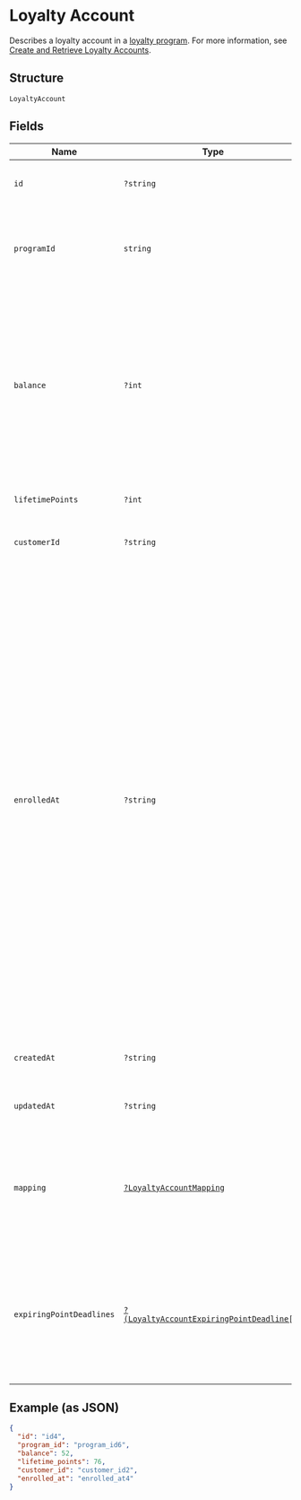 
# Loyalty Account

Describes a loyalty account in a [loyalty program](../../doc/models/loyalty-program.md). For more information, see
[Create and Retrieve Loyalty Accounts](https://developer.squareup.com/docs/loyalty-api/loyalty-accounts).

## Structure

`LoyaltyAccount`

## Fields

| Name | Type | Tags | Description | Getter | Setter |
|  --- | --- | --- | --- | --- | --- |
| `id` | `?string` | Optional | The Square-assigned ID of the loyalty account.<br>**Constraints**: *Maximum Length*: `36` | getId(): ?string | setId(?string id): void |
| `programId` | `string` | Required | The Square-assigned ID of the [loyalty program](entity:LoyaltyProgram) to which the account belongs.<br>**Constraints**: *Minimum Length*: `1`, *Maximum Length*: `36` | getProgramId(): string | setProgramId(string programId): void |
| `balance` | `?int` | Optional | The available point balance in the loyalty account. If points are scheduled to expire, they are listed in the `expiring_point_deadlines` field.<br><br>Your application should be able to handle loyalty accounts that have a negative point balance (`balance` is less than 0). This might occur if a seller makes a manual adjustment or as a result of a refund or exchange. | getBalance(): ?int | setBalance(?int balance): void |
| `lifetimePoints` | `?int` | Optional | The total points accrued during the lifetime of the account. | getLifetimePoints(): ?int | setLifetimePoints(?int lifetimePoints): void |
| `customerId` | `?string` | Optional | The Square-assigned ID of the [customer](entity:Customer) that is associated with the account. | getCustomerId(): ?string | setCustomerId(?string customerId): void |
| `enrolledAt` | `?string` | Optional | The timestamp when the buyer joined the loyalty program, in RFC 3339 format. This field is used to display the **Enrolled On** or **Member Since** date in first-party Square products.<br><br>If this field is not set in a `CreateLoyaltyAccount` request, Square populates it after the buyer's first action on their account<br>(when `AccumulateLoyaltyPoints` or `CreateLoyaltyReward` is called). In first-party flows, Square populates the field when the buyer agrees to the terms of service in Square Point of Sale.<br><br>This field is typically specified in a `CreateLoyaltyAccount` request when creating a loyalty account for a buyer who already interacted with their account.<br>For example, you would set this field when migrating accounts from an external system. The timestamp in the request can represent a current or previous date and time, but it cannot be set for the future. | getEnrolledAt(): ?string | setEnrolledAt(?string enrolledAt): void |
| `createdAt` | `?string` | Optional | The timestamp when the loyalty account was created, in RFC 3339 format. | getCreatedAt(): ?string | setCreatedAt(?string createdAt): void |
| `updatedAt` | `?string` | Optional | The timestamp when the loyalty account was last updated, in RFC 3339 format. | getUpdatedAt(): ?string | setUpdatedAt(?string updatedAt): void |
| `mapping` | [`?LoyaltyAccountMapping`](../../doc/models/loyalty-account-mapping.md) | Optional | Represents the mapping that associates a loyalty account with a buyer.<br><br>Currently, a loyalty account can only be mapped to a buyer by phone number. For more information, see<br>[Loyalty Overview](https://developer.squareup.com/docs/loyalty/overview). | getMapping(): ?LoyaltyAccountMapping | setMapping(?LoyaltyAccountMapping mapping): void |
| `expiringPointDeadlines` | [`?(LoyaltyAccountExpiringPointDeadline[])`](../../doc/models/loyalty-account-expiring-point-deadline.md) | Optional | The schedule for when points expire in the loyalty account balance. This field is present only if the account has points that are scheduled to expire.<br><br>The total number of points in this field equals the number of points in the `balance` field. | getExpiringPointDeadlines(): ?array | setExpiringPointDeadlines(?array expiringPointDeadlines): void |

## Example (as JSON)

```json
{
  "id": "id4",
  "program_id": "program_id6",
  "balance": 52,
  "lifetime_points": 76,
  "customer_id": "customer_id2",
  "enrolled_at": "enrolled_at4"
}
```

